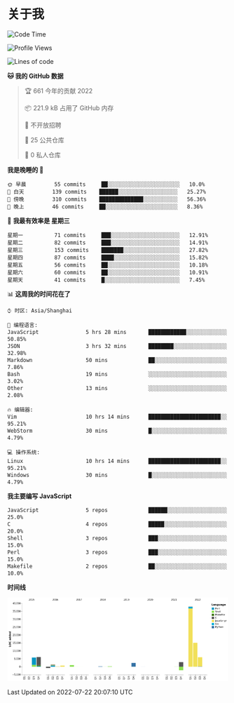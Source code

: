 # 关于我

<!--START_SECTION:waka-->
![Code Time](http://img.shields.io/badge/Code%20Time-0%20secs-blue)

![Profile Views](http://img.shields.io/badge/%E4%B8%AA%E4%BA%BA%E5%B0%81%E9%9D%A2%E8%A7%82%E7%9C%8B%E6%AC%A1%E6%95%B0-1-blue)

![Lines of code](https://img.shields.io/badge/%E4%BB%8E%E3%80%8C%E4%BD%A0%E5%A5%BD%E4%B8%96%E7%95%8C%E3%80%8D%E6%88%91%E5%B7%B2%E7%BB%8F%E5%86%99%E4%BA%86-77%20Thousand%20%E8%A1%8C%E4%BB%A3%E7%A0%81-blue)

**🐱 我的 GitHub 数据** 

> 🏆 661 今年的贡献 2022
 > 
> 📦 221.9 kB 占用了 GitHub 内存 
 > 
> 🚫 不开放招聘
 > 
> 📜 25 公共仓库 
 > 
> 🔑 0 私人仓库  
 > 
**我是晚睡的 🦉** 

```text
🌞 早晨         55 commits     ██░░░░░░░░░░░░░░░░░░░░░░░   10.0% 
🌆 白天         139 commits    ██████░░░░░░░░░░░░░░░░░░░   25.27% 
🌃 傍晚         310 commits    ██████████████░░░░░░░░░░░   56.36% 
🌙 晚上         46 commits     ██░░░░░░░░░░░░░░░░░░░░░░░   8.36%

```
📅 **我最有效率是 星期三** 

```text
星期一          71 commits     ███░░░░░░░░░░░░░░░░░░░░░░   12.91% 
星期二          82 commits     ███░░░░░░░░░░░░░░░░░░░░░░   14.91% 
星期三          153 commits    ███████░░░░░░░░░░░░░░░░░░   27.82% 
星期四          87 commits     ████░░░░░░░░░░░░░░░░░░░░░   15.82% 
星期五          56 commits     ██░░░░░░░░░░░░░░░░░░░░░░░   10.18% 
星期六          60 commits     ██░░░░░░░░░░░░░░░░░░░░░░░   10.91% 
星期天          41 commits     █░░░░░░░░░░░░░░░░░░░░░░░░   7.45%

```


📊 **这周我的时间花在了** 

```text
⌚︎ 时区: Asia/Shanghai

💬 编程语言: 
JavaScript               5 hrs 28 mins       ████████████░░░░░░░░░░░░░   50.85% 
JSON                     3 hrs 32 mins       ████████░░░░░░░░░░░░░░░░░   32.98% 
Markdown                 50 mins             ██░░░░░░░░░░░░░░░░░░░░░░░   7.86% 
Bash                     19 mins             ░░░░░░░░░░░░░░░░░░░░░░░░░   3.02% 
Other                    13 mins             ░░░░░░░░░░░░░░░░░░░░░░░░░   2.08%

🔥 编辑器: 
Vim                      10 hrs 14 mins      ███████████████████████░░   95.21% 
WebStorm                 30 mins             █░░░░░░░░░░░░░░░░░░░░░░░░   4.79%

💻 操作系统: 
Linux                    10 hrs 14 mins      ███████████████████████░░   95.21% 
Windows                  30 mins             █░░░░░░░░░░░░░░░░░░░░░░░░   4.79%

```

**我主要编写 JavaScript** 

```text
JavaScript               5 repos             ██████░░░░░░░░░░░░░░░░░░░   25.0% 
C                        4 repos             █████░░░░░░░░░░░░░░░░░░░░   20.0% 
Shell                    3 repos             ███░░░░░░░░░░░░░░░░░░░░░░   15.0% 
Perl                     3 repos             ███░░░░░░░░░░░░░░░░░░░░░░   15.0% 
Makefile                 2 repos             ██░░░░░░░░░░░░░░░░░░░░░░░   10.0%

```


**时间线**

![Chart not found](https://raw.githubusercontent.com/Arondight/Arondight/master/charts/bar_graph.png) 


 Last Updated on 2022-07-22 20:07:10 UTC
<!--END_SECTION:waka-->
